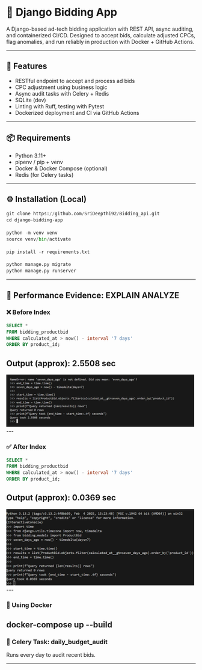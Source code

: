 # 🧠 Django Bidding App

A Django-based ad-tech bidding application with REST API, async auditing, and containerized CI/CD. Designed to accept bids, calculate adjusted CPCs, flag anomalies, and run reliably in production with Docker + GitHub Actions.

---

## 🚀 Features

- RESTful endpoint to accept and process ad bids
- CPC adjustment using business logic
- Async audit tasks with Celery + Redis
- SQLite (dev)
- Linting with Ruff, testing with Pytest
- Dockerized deployment and CI via GitHub Actions

---

## 📦 Requirements

- Python 3.11+
- pipenv / pip + venv
- Docker & Docker Compose (optional)
- Redis (for Celery tasks)

---

## ⚙️ Installation (Local)

```python
git clone https://github.com/SriDeepthi92/Bidding_api.git
cd django-bidding-app

python -m venv venv
source venv/bin/activate

pip install -r requirements.txt

python manage.py migrate
python manage.py runserver
```

--- 
## 🔬 Performance Evidence: EXPLAIN ANALYZE

### ❌ Before Index

```sql
SELECT * 
FROM bidding_productbid 
WHERE calculated_at > now() - interval '7 days' 
ORDER BY product_id;
```
Output (approx): 2.5508 sec
---
<img src="static/images/before_index.png" alt="before_index" width="500">
---

### ✅ After Index
```sql
SELECT * 
FROM bidding_productbid 
WHERE calculated_at > now() - interval '7 days' 
ORDER BY product_id;
```
Output (approx): 0.0369 sec
---
<img src="static/images/after_index.png" alt="after_index" width="500">
---

### 🐳 Using Docker

docker-compose up --build
---

### 🔁 Celery Task: daily_budget_audit
Runs every day to audit recent bids.

---
